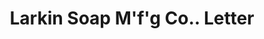 ---
doi: 10.7916/D81G1Z95
date_other: '1892'
date_other_textual: '1892'
form: correspondence
genre:
- Letters (correspondence)
name:
- Larkin Soap M'f'g Co.
object_in_context_url: https://biggert.cul.columbia.edu/items/view/ave_biggert_00898
subject_hierarchical_geographic:
- Buffalo, New York, United States
subject_name:
- Larkin Soap M'f'g Co.
title: Larkin Soap M'f'g Co.. Letter
sort_title: Larkin Soap M'f'g Co.. Letter
call_number: ave_biggert_00898
coordinates:
- 42.90472222222222,-78.84944444444444
pid: ave_biggert_00898
identifiers: ave_biggert_00898
canvas_id: ldpd:396169
permalink: "/items/ave_biggert_00898/"
layout: iiif-image-page
---